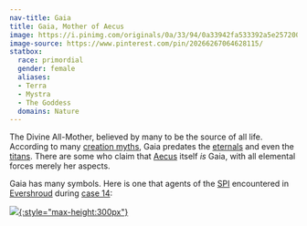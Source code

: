 ```yaml
---
nav-title: Gaia
title: Gaia, Mother of Aecus
image: https://i.pinimg.com/originals/0a/33/94/0a33942fa533392a5e25720039980f6c.jpg
image-source: https://www.pinterest.com/pin/20266267064628115/
statbox:
  race: primordial
  gender: female
  aliases:
  - Terra
  - Mystra
  - The Goddess
  domains: Nature
---
```


The Divine All-Mother, believed by many to be the source of all life. According to many [creation myths](../religion), Gaia predates the [eternals](../creatures/eternals) and even the [titans](../creatures/titans). There are some who claim that [Aecus](../locales/aecus) itself *is* Gaia, with all elemental forces merely her aspects.

Gaia has many symbols. Here is one that agents of the [SPI](../orgs/spi) encountered in [Evershroud](../locales/evershroud) during [case 14](../events/case-14e03):

[![](https://i.pinimg.com/originals/5d/e1/79/5de17948ce8e608fd3ad5a606cdb9c34.jpg){:style="max-height:300px"}](https://www.pinterest.com/pin/551761391846383889/)
